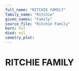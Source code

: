 ```yaml
---
full_name: "RITCHIE FAMILY"
family_name: "Ritchie"
given_names: "Family"
source_file: "Ritchie Family"
born: nil
died: nil
cemetry_plot: 
---
```

# RITCHIE FAMILY

